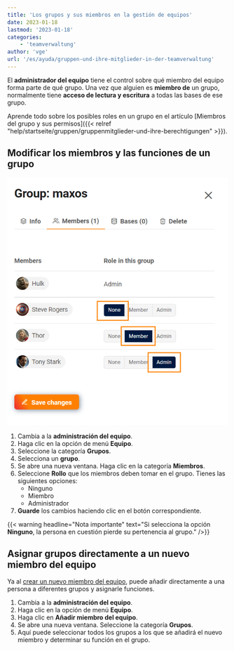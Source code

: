```yaml
---
title: 'Los grupos y sus miembros en la gestión de equipos'
date: 2023-01-18
lastmod: '2023-01-18'
categories:
    - 'teamverwaltung'
author: 'vge'
url: '/es/ayuda/gruppen-und-ihre-mitglieder-in-der-teamverwaltung'
---
```


El **administrador del equipo** tiene el control sobre qué miembro del equipo forma parte de qué grupo. Una vez que alguien es **miembro de** un grupo, normalmente tiene **acceso de lectura y escritura** a todas las bases de ese grupo.

Aprende todo sobre los posibles roles en un grupo en el artículo [Miembros del grupo y sus permisos]({{< relref "help/startseite/gruppen/gruppenmitglieder-und-ihre-berechtigungen" >}}).

## Modificar los miembros y las funciones de un grupo

![Gestionar los miembros del grupo en la administración del equipo](images/Gruppe-verwalten.png)

1. Cambia a la **administración del equipo**.
2. Haga clic en la opción de menú **Equipo**.
3. Seleccione la categoría **Grupos**.
4. Selecciona un **grupo**.
5. Se abre una nueva ventana. Haga clic en la categoría **Miembros**.
6. Seleccione **Rollo** que los miembros deben tomar en el grupo. Tienes las siguientes opciones:
    - Ninguno
    - Miembro
    - Administrador
7. **Guarde** los cambios haciendo clic en el botón correspondiente.

{{< warning  headline="Nota importante"  text="Si selecciona la opción **Ninguno**, la persona en cuestión pierde su pertenencia al grupo." />}}

## Asignar grupos directamente a un nuevo miembro del equipo

Ya al [crear un nuevo miembro del equipo](https://seatable.io/es/docs/teamverwaltung/ein-neues-teammitglied-hinzufuegen/), puede añadir directamente a una persona a diferentes grupos y asignarle funciones.

1. Cambia a la **administración del equipo**.
2. Haga clic en la opción de menú **Equipo**.
3. Haga clic en **Añadir miembro del equipo**.
4. Se abre una nueva ventana. Seleccione la categoría **Grupos**.
5. Aquí puede seleccionar todos los grupos a los que se añadirá el nuevo miembro y determinar su función en el grupo.
